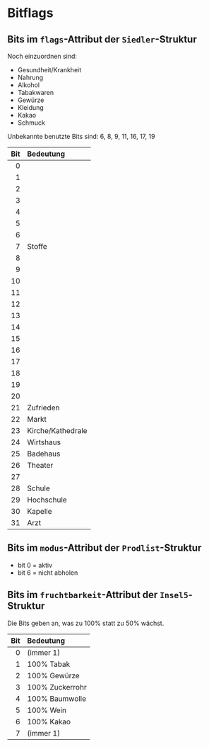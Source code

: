 Bitflags
========

Bits im `flags`-Attribut der `Siedler`-Struktur
-----------------------------------------------

Noch einzuordnen sind:
- Gesundheit/Krankheit
- Nahrung
- Alkohol
- Tabakwaren
- Gewürze
- Kleidung
- Kakao
- Schmuck

Unbekannte benutzte Bits sind: 6, 8, 9, 11, 16, 17, 19

| Bit | Bedeutung         |
|----:|:------------------|
|   0 |                   |
|   1 |                   |
|   2 |                   |
|   3 |                   |
|   4 |                   |
|   5 |                   |
|   6 |                   |
|   7 | Stoffe            |
|   8 |                   |
|   9 |                   |
|  10 |                   |
|  11 |                   |
|  12 |                   |
|  13 |                   |
|  14 |                   |
|  15 |                   |
|  16 |                   |
|  17 |                   |
|  18 |                   |
|  19 |                   |
|  20 |                   |
|  21 | Zufrieden         |
|  22 | Markt             |
|  23 | Kirche/Kathedrale |
|  24 | Wirtshaus         |
|  25 | Badehaus          |
|  26 | Theater           |
|  27 |                   |
|  28 | Schule            |
|  29 | Hochschule        |
|  30 | Kapelle           |
|  31 | Arzt              |

Bits im `modus`-Attribut der `Prodlist`-Struktur
------------------------------------------------

- bit 0 = aktiv
- bit 6 = nicht abholen

Bits im `fruchtbarkeit`-Attribut der `Insel5`-Struktur
------------------------------------------------------

Die Bits geben an, was zu 100% statt zu 50% wächst.

| Bit | Bedeutung       |
|----:|:----------------|
|   0 | (immer 1)       |
|   1 | 100% Tabak      |
|   2 | 100% Gewürze    |
|   3 | 100% Zuckerrohr |
|   4 | 100% Baumwolle  |
|   5 | 100% Wein       |
|   6 | 100% Kakao      |
|   7 | (immer 1)       |
